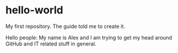 # hello-world
My first repository. The guide told me to create it.

Hello people:
My name is Alex and I am trying to get my head around GitHub and IT related stuff in general.
